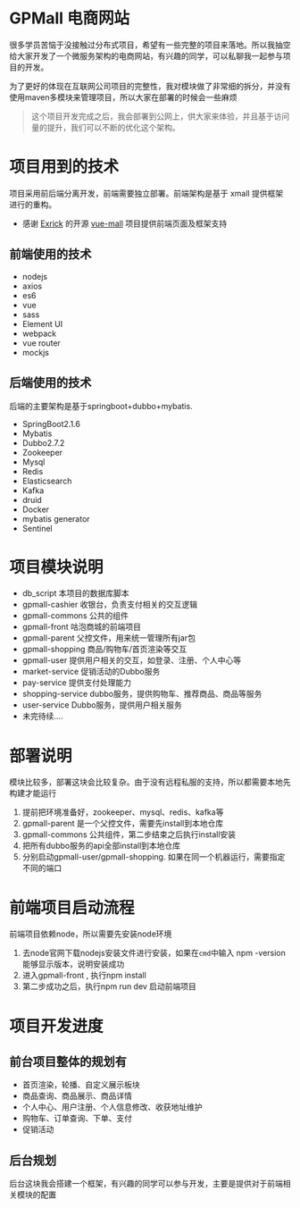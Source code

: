 # GPMall 电商网站

很多学员苦恼于没接触过分布式项目，希望有一些完整的项目来落地。所以我抽空给大家开发了一个微服务架构的电商网站，有兴趣的同学，可以私聊我一起参与项目的开发。

为了更好的体现在互联网公司项目的完整性，我对模块做了非常细的拆分，并没有使用maven多模块来管理项目，所以大家在部署的时候会一些麻烦

> 这个项目开发完成之后，我会部署到公网上，供大家来体验，并且基于访问量的提升，我们可以不断的优化这个架构。



# 项目用到的技术

项目采用前后端分离开发，前端需要独立部署。前端架构是基于 xmall 提供框架进行的重构。

* 感谢 [Exrick](https://github.com/Exrick/xmall) 的开源 [vue-mall](https://github.com/Exrick/xmall-front) 项目提供前端页面及框架支持

## 前端使用的技术

* nodejs
* axios
* es6
* vue
* sass
* Element UI
* webpack
* vue router
* mockjs

## 后端使用的技术

后端的主要架构是基于springboot+dubbo+mybatis.

* SpringBoot2.1.6
* Mybatis
* Dubbo2.7.2
* Zookeeper
* Mysql
* Redis
* Elasticsearch
* Kafka
* druid
* Docker
* mybatis generator
* Sentinel

# 项目模块说明

* db_script  本项目的数据库脚本
* gpmall-cashier 收银台，负责支付相关的交互逻辑
* gpmall-commons 公共的组件
* gpmall-front  咕泡商城的前端项目
* gpmall-parent 父控文件，用来统一管理所有jar包
* gpmall-shopping  商品/购物车/首页渲染等交互
* gpmall-user  提供用户相关的交互，如登录、注册、个人中心等
* market-service 促销活动的Dubbo服务
* pay-service  提供支付处理能力
* shopping-service  dubbo服务，提供购物车、推荐商品、商品等服务
* user-service Dubbo服务，提供用户相关服务
* 未完待续....

# 部署说明

模块比较多，部署这块会比较复杂。由于没有远程私服的支持，所以都需要本地先构建才能运行

1. 提前把环境准备好，zookeeper、mysql、redis、kafka等
2. gpmall-parent 是一个父控文件，需要先install到本地仓库
3. gpmall-commons 公共组件，第二步结束之后执行install安装
4. 把所有dubbo服务的api全部install到本地仓库
5. 分别启动gpmall-user/gpmall-shopping.  如果在同一个机器运行，需要指定不同的端口

# 前端项目启动流程

前端项目依赖node，所以需要先安装node环境

1. 去node官网下载nodejs安装文件进行安装，如果在`cmd`中输入 npm -version 能够显示版本，说明安装成功
2. 进入gpmall-front , 执行npm install
3. 第二步成功之后，执行npm  run dev 启动前端项目

# 项目开发进度

## 前台项目整体的规划有

* 首页渲染，轮播、自定义展示板块
* 商品查询、商品展示、商品详情
* 个人中心、用户注册、个人信息修改、收获地址维护
* 购物车、订单查询、下单、支付
* 促销活动

## 后台规划

后台这块我会搭建一个框架，有兴趣的同学可以参与开发，主要是提供对于前端相关模块的配置












